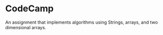 # CodeCamp
An assignment that implements algorithms using Strings, arrays, and two dimensional arrays.
